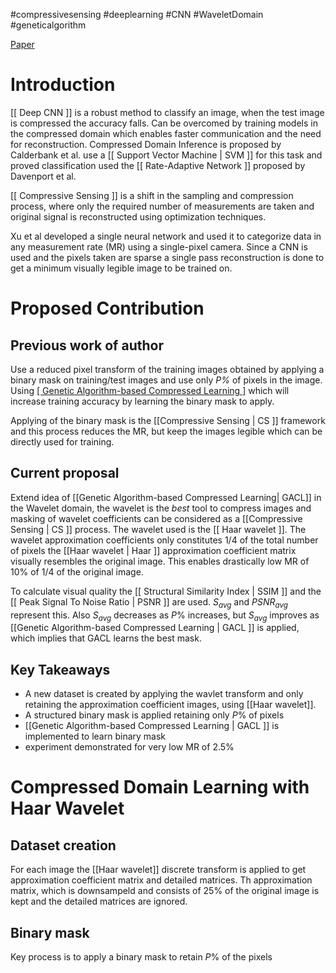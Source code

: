 #compressivesensing #deeplearning #CNN #WaveletDomain #geneticalgorithm 

[Paper](https://ieeexplore.ieee.org/abstract/document/10092889) 
# Introduction

[[ Deep CNN ]] is a robust method to classify an image, when the test image is compressed the accuracy falls. Can be overcomed by training models in the compressed domain which enables faster communication and the need for reconstruction. Compressed Domain Inference is proposed by Calderbank et al. use a [[ Support Vector Machine | SVM ]] for this task and proved classification used the [[ Rate-Adaptive Network ]] proposed by Davenport et al.

[[ Compressive Sensing ]] is a shift in the sampling and compression process, where only the required number of measurements are taken and original signal is reconstructed using optimization techniques.

Xu et al developed a single neural network and used it to categorize data in any measurement rate (MR) using a single-pixel camera. Since a CNN is used and the pixels taken are sparse a single pass reconstruction is done to get a minimum visually legible image to be trained on.


# Proposed Contribution

## Previous work of author
Use a reduced pixel transform of the training images obtained by applying  a binary mask on training/test images and use only _P%_ of pixels in the image. Using [[ Genetic Algorithm-based Compressed Learning ]]( GACL ) which will increase training accuracy by learning the binary mask to apply.

Applying of the binary mask is the [[Compressive Sensing | CS ]] framework and this process reduces the MR, but keep the images legible which can be directly used for training.

## Current proposal
Extend idea of [[Genetic Algorithm-based Compressed Learning| GACL]] in the Wavelet domain, the wavelet is the *best* tool to compress images and masking of wavelet coefficients can be considered as a [[Compressive Sensing | CS ]] process. The wavelet used is the [[ Haar wavelet ]]. The wavelet approximation coefficients only constitutes $1/4$ of the total number of pixels the [[Haar wavelet | Haar ]] approximation coefficient matrix visually resembles the original image. This enables drastically low MR of $10\%$ of $1/4$ of the original image.

To calculate visual quality the [[ Structural Similarity Index | SSIM ]] and the [[ Peak Signal To Noise Ratio | PSNR ]] are used. $S_{avg}$ and $PSNR_{avg}$ represent this. Also $S_{avg}$ decreases as $P\%$ increases, but $S_{avg}$ improves as [[Genetic Algorithm-based Compressed Learning | GACL ]] is applied, which implies that GACL learns the best mask. 

## Key Takeaways
 - A new dataset is created by applying the wavlet transform and only retaining the approximation coefficient images, using [[Haar wavelet]].
 - A structured binary mask is applied retaining only $P\%$ of pixels
- [[Genetic Algorithm-based Compressed Learning | GACL ]] is implemented to learn binary mask
- experiment demonstrated for very low MR of $2.5\%$ 


# Compressed Domain Learning with Haar Wavelet

## Dataset creation
For each image the [[Haar wavelet]] discrete transform is applied to get approximation coefficient matrix and detailed matrices. Th approximation matrix, which is downsampeld and consists of $25\%$ of the original image is kept and the detailed matrices are ignored.

## Binary mask
Key process is to apply a binary mask to retain $P\%$ of the pixels